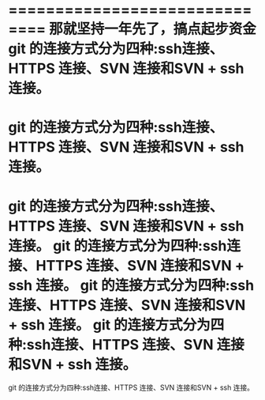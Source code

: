==============================
那就坚持一年先了，搞点起步资金
git 的连接方式分为四种:ssh连接、HTTPS 连接、SVN 连接和SVN + ssh 连接。
=============================
git 的连接方式分为四种:ssh连接、HTTPS 连接、SVN 连接和SVN + ssh 连接。
=============================
git 的连接方式分为四种:ssh连接、HTTPS 连接、SVN 连接和SVN + ssh 连接。
git 的连接方式分为四种:ssh连接、HTTPS 连接、SVN 连接和SVN + ssh 连接。
git 的连接方式分为四种:ssh连接、HTTPS 连接、SVN 连接和SVN + ssh 连接。
git 的连接方式分为四种:ssh连接、HTTPS 连接、SVN 连接和SVN + ssh 连接。
=======================================
git 的连接方式分为四种:ssh连接、HTTPS 连接、SVN 连接和SVN + ssh 连接。
